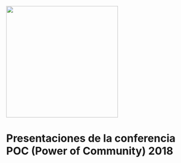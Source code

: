 <p><img src="http://powerofcommunity.net/img/poclogo.png" width="300px" height="300px" /></p>

# Presentaciones de la conferencia POC (Power of Community) 2018
